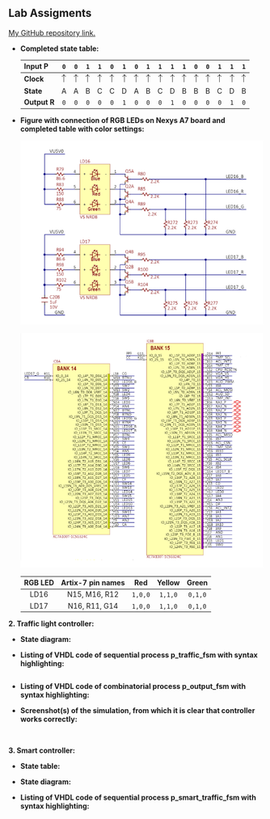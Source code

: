 ## Lab Assigments

[My GitHub repository link.](https://github.com/UgurErdemYURT/Digital-electronics-1/tree/main/Labs)

  - **Completed state table:**
  
	| **Input P** | `0` | `0` | `1` | `1` | `0` | `1` | `0` | `1` | `1` | `1` | `1` | `0` | `0` | `1` | `1` | `1` |
	| :-- | :-: | :-: | :-: | :-: | :-: | :-: | :-: | :-: | :-: | :-: | :-: | :-: | :-: | :-: | :-: | :-: |
	| **Clock** | ![rising](Images/eq_uparrow.png) | ![rising](Images/eq_uparrow.png) | ![rising](Images/eq_uparrow.png) | ![rising](Images/eq_uparrow.png) | ![rising](Images/eq_uparrow.png) | ![rising](Images/eq_uparrow.png) | ![rising](Images/eq_uparrow.png) | ![rising](Images/eq_uparrow.png) | ![rising](Images/eq_uparrow.png) | ![rising](Images/eq_uparrow.png) | ![rising](Images/eq_uparrow.png) | ![rising](Images/eq_uparrow.png) | ![rising](Images/eq_uparrow.png) | ![rising](Images/eq_uparrow.png) | ![rising](Images/eq_uparrow.png) | ![rising](Images/eq_uparrow.png) |
	| **State** | A | A | B | C | C | D | A | B | C | D | B | B | B | C | D | B |
	| **Output R** | `0` | `0` | `0` | `0` | `0` | `1` | `0` | `0` | `0` | `1` | `0` | `0` | `0` | `0` | `1` | `0` |
   
  
  - **Figure with connection of RGB LEDs on Nexys A7 board and completed table with color settings:**
	
	![capture_1](https://github.com/UgurErdemYURT/Digital-electronics-1/blob/main/Labs/08-traffic_lights/Images/capture_1.PNG)

	![capture_2](https://github.com/UgurErdemYURT/Digital-electronics-1/blob/main/Labs/08-traffic_lights/Images/capture_2.PNG)


	| **RGB LED** | **Artix-7 pin names** | **Red** | **Yellow** | **Green** |
	| :-: | :-: | :-: | :-: | :-: |
	| LD16 | N15, M16, R12 | `1,0,0` | `1,1,0` | `0,1,0` |
	| LD17 | N16, R11, G14 | `1,0,0` | `1,1,0` | `0,1,0` |

  **2. Traffic light controller:**

  - **State diagram:**



  - **Listing of VHDL code of sequential process p_traffic_fsm with syntax highlighting:**

```VHDL


```

  - **Listing of VHDL code of combinatorial process p_output_fsm with syntax highlighting:**

	
	
  - **Screenshot(s) of the simulation, from which it is clear that controller works correctly:**
  
 	![]()
 
	
  **3. Smart controller:**

  - **State table:**



  - **State diagram:**



  - **Listing of VHDL code of sequential process p_smart_traffic_fsm with syntax highlighting:**





